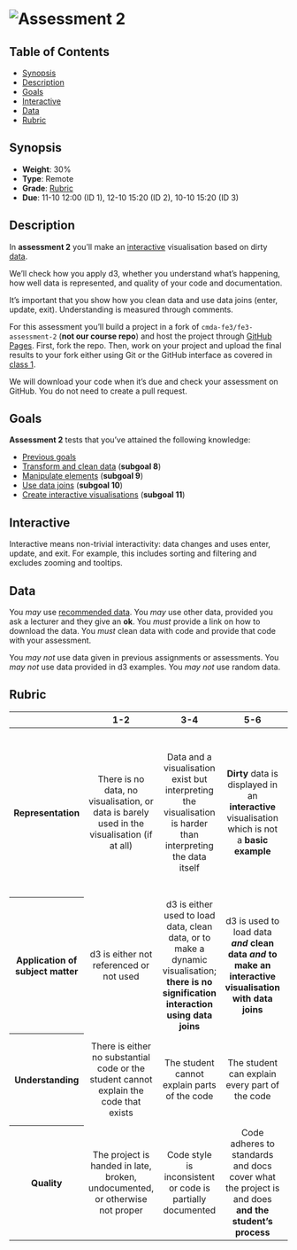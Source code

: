 # ![Assessment 2][banner]

## Table of Contents

*   [Synopsis](#synopsis)
*   [Description](#description)
*   [Goals](#goals)
*   [Interactive](#interactive)
*   [Data](#data)
*   [Rubric](#rubric)

## Synopsis

*   **Weight**: 30%
*   **Type**: Remote
*   **Grade**: [Rubric][]
*   **Due**: 11-10 12:00 (ID 1), 12-10 15:20 (ID 2), 10-10 15:20 (ID 3)

## Description

In **assessment 2** you’ll make an [interactive][] visualisation based on dirty
[data][].

We’ll check how you apply d3, whether you understand what’s happening, how well
data is represented, and quality of your code and documentation.

It’s important that you show how you clean data and use data joins (enter,
update, exit).  Understanding is measured through comments.

For this assessment you’ll build a project in a fork of
`cmda-fe3/fe3-assessment-2` (**not our course repo**) and
host the project through [GitHub Pages][pages].  First, fork the repo.  Then,
work on your project and upload the final results to your fork either using
Git or the GitHub interface as covered in [class 1][c1].

We will download your code when it’s due and check your assessment on GitHub.
You do not need to create a pull request.

## Goals

**Assessment 2** tests that you’ve attained the following knowledge:

*   [Previous goals][s]
*   [Transform and clean data][s8] (**subgoal 8**)
*   [Manipulate elements][s9] (**subgoal 9**)
*   [Use data joins][s10] (**subgoal 10**)
*   [Create interactive visualisations][s11] (**subgoal 11**)

## Interactive

Interactive means non-trivial interactivity: data changes and uses enter,
update, and exit.  For example, this includes sorting and filtering and excludes
zooming and tooltips.

## Data

You _may_ use [recommended data][recommended-data].
You _may_ use other data, provided you ask a lecturer and they give an **ok**.
You _must_ provide a link on how to download the data.
You _must_ clean data with code and provide that code with your assessment.

You _may not_ use data given in previous assignments or assessments.
You _may not_ use data provided in d3 examples.
You _may not_ use random data.

## Rubric

<!--lint disable no-html maximum-line-length-->

<table>
  <thead>
    <tr>
      <th></th>
      <th><strong>1-2</strong></th>
      <th><strong>3-4</strong></th>
      <th><strong>5-6</strong></th>
      <th><strong>7-8</strong></th>
      <th><strong>9-10</strong></th>
    </tr>
  </thead>
  <tbody>
    <tr>
      <th align="center" scope="row">Representation</th>
      <td align="center">There is no data, no visualisation, or data is barely used in the visualisation (if at all)</td>
      <td align="center">Data and a visualisation exist but interpreting the visualisation is harder than interpreting the data itself</td>
      <td align="center"><strong>Dirty</strong> data is displayed in an <strong>interactive</strong> visualisation which is not a <strong>basic example</strong></td>
      <td align="center">The visualisation goes beyond an example; <strong>Interaction contributes to gaining insight in data</strong>; There are demonstrable additions and the student can name them</td>
      <td align="center">🎓<br>Several of the data’s dimensions are beautifully visualised <strong> through interaction</strong></td>
    </tr>
    <tr>
      <th align="center" scope="row">Application of subject matter</th>
      <td align="center">d3 is either not referenced or not used</td>
      <td align="center">d3 is either used to load data, clean data, or to make a dynamic visualisation; <strong>there is no signification interaction using data joins</strong></td>
      <td align="center">d3 is used to load data <strong><em>and</em> clean data <em>and</em> to make an interactive visualisation with data joins</strong></td>
      <td align="center">The visualisation contains <strong>well-chosen features and interaction methods</strong></td>
      <td align="center">😱<br>The way the student applies d3 is more advanced than what they were taught in class; let’s switch places</td>
    </tr>
    <tr>
      <th align="center" scope="row">Understanding</th>
      <td align="center">There is either no substantial code or the student cannot explain the code that exists</td>
      <td align="center">The student cannot explain parts of the code</td>
      <td align="center">The student can explain every part of the code</td>
      <td align="center">The student can explain every part of the code and describe why it’s used instead of alternatives</td>
      <td align="center">🤓<br>The student understands JavaScript and d3’s programming principles</td>
    </tr>
    <tr>
      <th align="center" scope="row">Quality</th>
      <td align="center">The project is handed in late, broken, undocumented, or otherwise not proper</td>
      <td align="center">Code style is inconsistent or code is partially documented</td>
      <td align="center">Code adheres to standards and docs cover what the project is and does <strong>and the student’s process</strong></td>
      <td align="center">Code quality is consistently good and docs are professional</td>
      <td align="center">📚<br>Code and docs both read like great books</td>
    </tr>
  </tbody>
</table>

<!--lint enable no-html maximum-line-length-->

[banner]: https://cdn.rawgit.com/cmda-fe3/logo/a4b0614/banner-assessment-2.svg

[interactive]: #interactive

[data]: #data

[rubric]: #rubric

[pages]: https://pages.github.com

[c1]: ../class-1.md

[s]: ../readme.md#goals

[s8]: ../readme.md#subgoal-8

[s9]: ../readme.md#subgoal-9

[s10]: ../readme.md#subgoal-10

[s11]: ../readme.md#subgoal-11

[recommended-data]: ../assessment-1/readme.md#other-data
